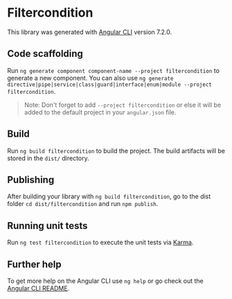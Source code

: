 # Filtercondition

This library was generated with [Angular CLI](https://github.com/angular/angular-cli) version 7.2.0.

## Code scaffolding

Run `ng generate component component-name --project filtercondition` to generate a new component. You can also use `ng generate directive|pipe|service|class|guard|interface|enum|module --project filtercondition`.
> Note: Don't forget to add `--project filtercondition` or else it will be added to the default project in your `angular.json` file. 

## Build

Run `ng build filtercondition` to build the project. The build artifacts will be stored in the `dist/` directory.

## Publishing

After building your library with `ng build filtercondition`, go to the dist folder `cd dist/filtercondition` and run `npm publish`.

## Running unit tests

Run `ng test filtercondition` to execute the unit tests via [Karma](https://karma-runner.github.io).

## Further help

To get more help on the Angular CLI use `ng help` or go check out the [Angular CLI README](https://github.com/angular/angular-cli/blob/master/README.md).

